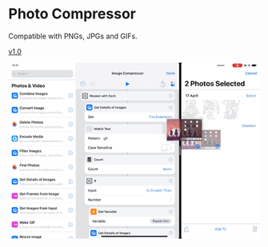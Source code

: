# Photo Compressor

Compatible with PNGs, JPGs and GIFs.

[v1.0](https://www.icloud.com/shortcuts/ce4083fc18014930bf527d4e7cb69102)

![title](img.GIF)